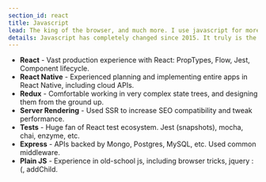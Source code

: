 ```yaml
---
section_id: react
title: Javascript
lead: The king of the browser, and much more. I use javascript for more of my clients. 
details: Javascript has completely changed since 2015. It truly is the language of the web, but now it's become the pinnacle of cross-platform support. I love using javascript for hacking the browser, AWS lambdas, and interactive clis.   
---
```


* **React** - Vast production experience with React: PropTypes, Flow, Jest, Component lifecycle. 
* **React Native** - Experienced planning and implementing entire apps in React Native, including cloud APIs. 
* **Redux** - Comfortable working in very complex state trees, and designing them from the ground up. 
* **Server Rendering** - Used SSR to increase SEO compatibility and tweak performance. 
* **Tests** - Huge fan of React test ecosystem. Jest (snapshots), mocha, chai, enzyme, etc. 
* **Express** - APIs backed by Mongo, Postgres, MySQL, etc. Used common middleware.
* **Plain JS** - Experience in old-school js, including browser tricks, jquery :(, addChild. 
